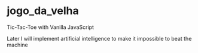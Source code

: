 # jogo_da_velha
Tic-Tac-Toe with Vanilla JavaScript

Later I will implement artificial intelligence to make it impossible to beat the machine

